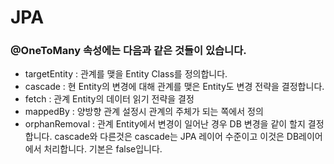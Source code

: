 # JPA

### @OneToMany 속성에는 다음과 같은 것들이 있습니다.

+ targetEntity : 관계를 맺을 Entity Class를 정의합니다.
+ cascade : 현 Entity의 변경에 대해 관계를 맺은 Entity도 변경 전략을 결정합니다.
+ fetch : 관계 Entity의 데이터 읽기 전략을 결정
+ mappedBy : 양방향 관계 설정시 관계의 주체가 되는 쪽에서 정의
+ orphanRemoval : 관계 Entity에서 변경이 일어난 경우 DB 변경을 같이 할지 결정합니다. cascade와 다른것은 cascade는 JPA 레이어 수준이고 이것은 DB레이어에서 처리합니다. 기본은 false입니다.




